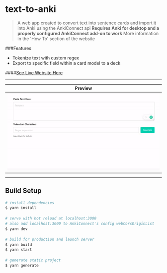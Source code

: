 # text-to-anki
> A web app created to convert text into sentence cards and import it into Anki using the AnkiConnect api
> __Requires Anki for desktop and a properly configured AnkiConnect add-on to work__
> More information in the 'How To' section of the website

###Features
- Tokenize text with custom regex
- Export to specific field within a card model to a deck

####[See Live Website Here](https://tchin25.github.io/text-to-anki/)

---

| Preview |
|:---------:|
|<img src="./website-preview.gif">|

---

## Build Setup

```bash
# install dependencies
$ yarn install

# serve with hot reload at localhost:3000
# also add localhost:3000 to AnkiConnect's config webCorsOriginList
$ yarn dev

# build for production and launch server
$ yarn build
$ yarn start

# generate static project
$ yarn generate
```
